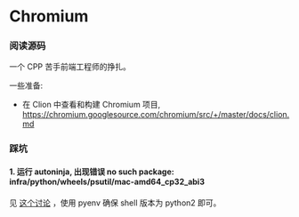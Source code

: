 Chromium
===

### 阅读源码

一个 CPP 苦手前端工程师的挣扎。

一些准备:

- 在 Clion 中查看和构建 Chromium 项目, https://chromium.googlesource.com/chromium/src/+/master/docs/clion.md

### 踩坑

#### 1. 运行 autoninja, 出现错误 no such package: infra/python/wheels/psutil/mac-amd64_cp32_abi3

见 [这个讨论](https://groups.google.com/a/chromium.org/g/chromium-discuss/c/ygXltbD3gLQ?pli=1) ，使用 pyenv 确保 shell 版本为 python2 即可。